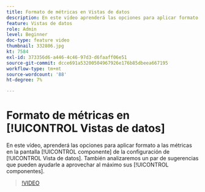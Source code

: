 ```yaml
---
title: Formato de métricas en Vistas de datos
description: En este vídeo aprenderá las opciones para aplicar formato a las métricas en la pantalla de componentes de la configuración de la vista de datos. También analizaremos un par de sugerencias que pueden ayudarle a aprovechar al máximo sus componentes.
feature: Vistas de datos
role: Admin
level: Beginner
doc-type: feature video
thumbnail: 332806.jpg
kt: 7584
exl-id: 373356d6-a446-4c46-97d3-d6faaff06e51
source-git-commit: dcce691a53200504967926e176b85dbeea667195
workflow-type: tm+mt
source-wordcount: '88'
ht-degree: 7%

---
```


# Formato de métricas en [!UICONTROL Vistas de datos]

En este vídeo, aprenderá las opciones para aplicar formato a las métricas en la pantalla [!UICONTROL componente] de la configuración de [!UICONTROL Vista de datos]. También analizaremos un par de sugerencias que pueden ayudarle a aprovechar al máximo sus [!UICONTROL componentes].

>[!VIDEO](https://video.tv.adobe.com/v/332806/?quality=12&learn=on)
